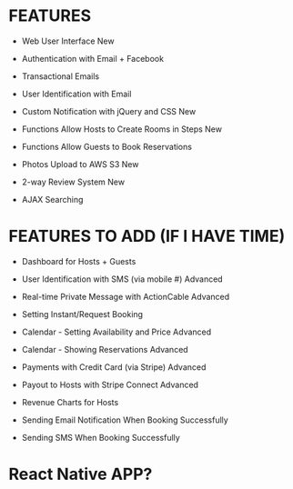 # FEATURES

* Web User Interface New

* Authentication with Email + Facebook

* Transactional Emails

* User Identification with Email

* Custom Notification with jQuery and CSS New

* Functions Allow Hosts to Create Rooms in Steps New

* Functions Allow Guests to Book Reservations

* Photos Upload to AWS S3 New

* 2-way Review System New

* AJAX Searching

# FEATURES TO ADD (IF I HAVE TIME)

* Dashboard for Hosts + Guests

* User Identification with SMS (via mobile #) Advanced

* Real-time Private Message with ActionCable Advanced

* Setting Instant/Request Booking

* Calendar - Setting Availability and Price Advanced

* Calendar - Showing Reservations Advanced

* Payments with Credit Card (via Stripe) Advanced

* Payout to Hosts with Stripe Connect Advanced

* Revenue Charts for Hosts

* Sending Email Notification When Booking Successfully

* Sending SMS When Booking Successfully

# React Native APP?

